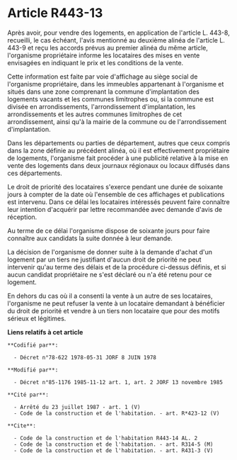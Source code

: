# Article R443-13

Après avoir, pour vendre des logements, en application de l'article L. 443-8, recueilli, le cas échéant, l'avis mentionné au
deuxième alinéa de l'article L. 443-9 et reçu les accords prévus au premier alinéa du même article, l'organisme propriétaire
informe les locataires des mises en vente envisagées en indiquant le prix et les conditions de la vente.

Cette information est faite par voie d'affichage au siège social de l'organisme propriétaire, dans les immeubles appartenant
à l'organisme et situés dans une zone comprenant la commune d'implantation des logements vacants et les communes limitrophes
ou, si la commune est divisée en arrondissements, l'arrondissement d'implantation, les arrondissements et les autres communes
limitrophes de cet arrondissement, ainsi qu'à la mairie de la commune ou de l'arrondissement d'implantation.

Dans les départements ou parties de département, autres que ceux compris dans la zone définie au précédent alinéa, où il est
effectivement propriétaire de logements, l'organisme fait procéder à une publicité relative à la mise en vente des logements
dans deux journaux régionaux ou locaux diffusés dans ces départements.

Le droit de priorité des locataires s'exerce pendant une durée de soixante jours à compter de la date où l'ensemble de ces
affichages et publications est intervenu. Dans ce délai les locataires intéressés peuvent faire connaître leur intention
d'acquérir par lettre recommandée avec demande d'avis de réception.

Au terme de ce délai l'organisme dispose de soixante jours pour faire connaître aux candidats la suite donnée à leur demande.

La décision de l'organisme de donner suite à la demande d'achat d'un logement par un tiers ne justifiant d'aucun droit de
priorité ne peut intervenir qu'au terme des délais et de la procédure ci-dessus définis, et si aucun candidat propriétaire ne
s'est déclaré ou n'a été retenu pour ce logement.

En dehors du cas où il a consenti la vente à un autre de ses locataires, l'organisme ne peut refuser la vente à un locataire
demandant à bénéficier du droit de priorité et vendre à un tiers non locataire que pour des motifs sérieux et légitimes.

**Liens relatifs à cet article**

	**Codifié par**:

	  - Décret n°78-622 1978-05-31 JORF 8 JUIN 1978

	**Modifié par**:

	  - Décret n°85-1176 1985-11-12 art. 1, art. 2 JORF 13 novembre 1985

	**Cité par**:

	  - Arrêté du 23 juillet 1987 - art. 1 (V)
	  - Code de la construction et de l'habitation. - art. R*423-12 (V)

	**Cite**:

	  - Code de la construction et de l'habitation R443-14 AL. 2
	  - Code de la construction et de l'habitation. - art. R314-5 (M)
	  - Code de la construction et de l'habitation. - art. R431-3 (V)
